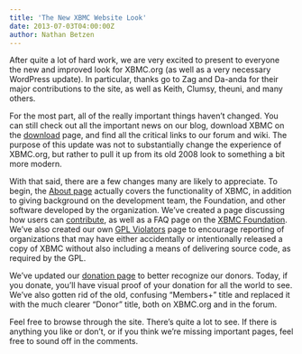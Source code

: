 ```yaml
---
title: 'The New XBMC Website Look'
date: 2013-07-03T04:00:00Z
author: Nathan Betzen
---
```

After quite a lot of hard work, we are very excited to present to everyone the new and improved look for XBMC.org (as well as a very necessary WordPress update). In particular, thanks go to Zag and Da-anda for their major contributions to the site, as well as Keith, Clumsy, theuni, and many others.

 For the most part, all of the really important things haven’t changed. You can still check out all the important news on our blog, download XBMC on the [download](https://kodi.wiki/download/ "Download") page, and find all the critical links to our forum and wiki. The purpose of this update was not to substantially change the experience of XBMC.org, but rather to pull it up from its old 2008 look to something a bit more modern.

 With that said, there are a few changes many are likely to appreciate. To begin, the [About page](https://kodi.wiki/about/ "About") actually covers the functionality of XBMC, in addition to giving background on the development team, the Foundation, and other software developed by the organization. We’ve created a page discussing how users can [contribute](https://kodi.wiki/contribute/ "Contribute"), as well as a FAQ page on the [XBMC Foundation](https://kodi.wiki/about/xbmc-foundation/ "XBMC Foundation"). We’ve also created our own [GPL Violators](https://kodi.wiki/known-list-of-gpl-violators/ "Known List of GPL Violators") page to encourage reporting of organizations that may have either accidentally or intentionally released a copy of XBMC without also including a means of delivering source code, as required by the GPL.

 We’ve updated our [donation page](https://kodi.wiki/contribute/donate/ "Donate") to better recognize our donors. Today, if you donate, you’ll have visual proof of your donation for all the world to see. We’ve also gotten rid of the old, confusing “Members+” title and replaced it with the much clearer “Donor” title, both on XBMC.org and in the forum.

 Feel free to browse through the site. There’s quite a lot to see. If there is anything you like or don’t, or if you think we’re missing important pages, feel free to sound off in the comments.

 
